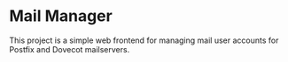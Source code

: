 # Mail Manager

This project is a simple web frontend for managing mail user accounts for Postfix and Dovecot mailservers.
